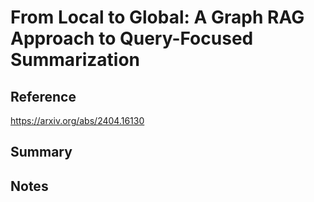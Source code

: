# From Local to Global: A Graph RAG Approach to Query-Focused Summarization
## Reference

https://arxiv.org/abs/2404.16130

## Summary

## Notes
